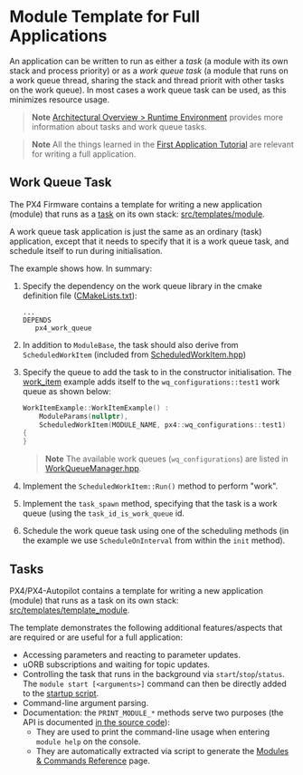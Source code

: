 # Module Template for Full Applications

An application can be written to run as either a *task* (a module with its own stack and process priority) or as a *work queue task* (a module that runs on a work queue thread, sharing the stack and thread priorit with other tasks on the work queue). In most cases a work queue task can be used, as this minimizes resource usage.

> **Note** [Architectural Overview > Runtime Environment](../concept/architecture.md#runtime-environment) provides more information about tasks and work queue tasks.

<span></span>
> **Note** All the things learned in the [First Application Tutorial](../apps/hello_sky.md) are relevant for writing a full application.


## Work Queue Task

The PX4 Firmware contains a template for writing a new application (module) that runs as a [task](../concept/architecture.md#runtime-environment) on its own stack: [src/templates/module](https://github.com/PX4/Firmware/tree/master/src/templates/module).

A work queue task application is just the same as an ordinary (task) application, except that it needs to specify that it is a work queue task, and schedule itself to run during initialisation.

The example shows how. In summary:
1. Specify the dependency on the work queue library in the cmake definition file ([CMakeLists.txt](https://github.com/PX4/PX4-Autopilot/blob/master/src/examples/work_item/CMakeLists.txt)):
   ```
   ...
   DEPENDS
      px4_work_queue
   ```
1. In addition to `ModuleBase`, the task should also derive from `ScheduledWorkItem` (included from [ScheduledWorkItem.hpp](https://github.com/PX4/PX4-Autopilot/blob/master/platforms/common/include/px4_platform_common/px4_work_queue/ScheduledWorkItem.hpp))
1. Specify the queue to add the task to in the constructor initialisation. The [work_item](https://github.com/PX4/PX4-Autopilot/blob/master/src/examples/work_item/WorkItemExample.cpp#L42) example adds itself to the `wq_configurations::test1` work queue as shown below:
   ```cpp
   WorkItemExample::WorkItemExample() :
       ModuleParams(nullptr),
       ScheduledWorkItem(MODULE_NAME, px4::wq_configurations::test1)
   {
   }
   ```

   > **Note** The available work queues (`wq_configurations`) are listed in [WorkQueueManager.hpp](https://github.com/PX4/PX4-Autopilot/blob/master/platforms/common/include/px4_platform_common/px4_work_queue/WorkQueueManager.hpp#L49).

1. Implement the `ScheduledWorkItem::Run()` method to perform "work".
1. Implement the `task_spawn` method, specifying that the task is a work queue (using the `task_id_is_work_queue` id.
1. Schedule the work queue task using one of the scheduling methods (in the example we use `ScheduleOnInterval` from within the `init` method).



## Tasks

PX4/PX4-Autopilot contains a template for writing a new application (module) that runs as a task on its own stack: [src/templates/template_module](https://github.com/PX4/PX4-Autopilot/tree/master/src/templates/template_module).

The template demonstrates the following additional features/aspects that are required or are useful for a full application:

- Accessing parameters and reacting to parameter updates.
- uORB subscriptions and waiting for topic updates.
- Controlling the task that runs in the background via `start`/`stop`/`status`. The `module start [<arguments>]` command can then be directly added to the [startup script](../concept/system_startup.md).
- Command-line argument parsing.
- Documentation: the `PRINT_MODULE_*` methods serve two purposes (the API is documented [in the source code](https://github.com/PX4/Firmware/blob/v1.8.0/src/platforms/px4_module.h#L381)):
  - They are used to print the command-line usage when entering `module help` on the console.
  - They are automatically extracted via script to generate the [Modules & Commands Reference](../middleware/modules_main.md) page.

